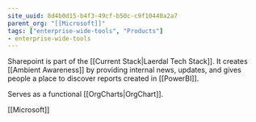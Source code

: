 ```yaml
---
site_uuid: 8d4b0d15-b4f3-49cf-b50c-c9f10440a2a7
parent_org: "[[Microsoft]]"
tags: ["enterprise-wide-tools", "Products"]
- enterprise-wide-tools
---
```

Sharepoint is part of the [[Current Stack|Laerdal Tech Stack]]. It creates [[Ambient Awareness]] by providing internal news, updates, and gives people a place to discover reports created in [[PowerBI]]. 

Serves as a functional [[OrgCharts|OrgChart]].



[[Microsoft]]

